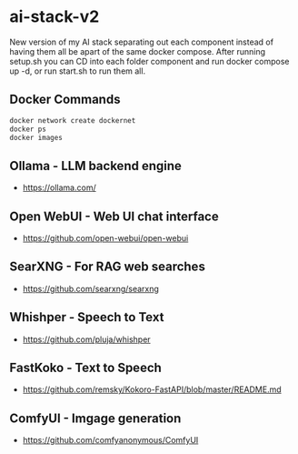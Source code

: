 # ai-stack-v2

New version of my AI stack separating out each component instead of having them all be apart of the same docker compose.
After running setup.sh you can CD into each folder component and run docker compose up -d, or run start.sh to run them all.

## Docker Commands
```bash
docker network create dockernet
docker ps
docker images
```

## Ollama - LLM backend engine
- https://ollama.com/  

## Open WebUI - Web UI chat interface
- https://github.com/open-webui/open-webui

## SearXNG - For RAG web searches
- https://github.com/searxng/searxng

## Whishper - Speech to Text
- https://github.com/pluja/whishper

## FastKoko - Text to Speech
- https://github.com/remsky/Kokoro-FastAPI/blob/master/README.md

## ComfyUI - Imgage generation
- https://github.com/comfyanonymous/ComfyUI